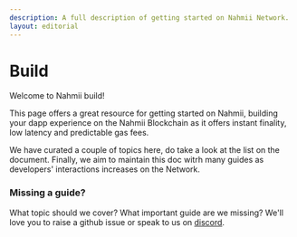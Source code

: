 ```yaml
---
description: A full description of getting started on Nahmii Network.
layout: editorial
---
```


# Build

Welcome to Nahmii build!&#x20;

This page offers a great resource for getting started on Nahmii, building your dapp experience on the Nahmii Blockchain as it offers instant finality, low latency and predictable gas fees.

We have curated a couple of topics here, do take a look at the list on the document. Finally, we aim to maintain this doc witrh many guides as developers' interactions increases on the Network.

### Missing a guide?

What topic should we cover? What important guide are we missing? We'll love you to raise a github issue or speak to us on [discord](https://discord.gg/GKTsUTH).

